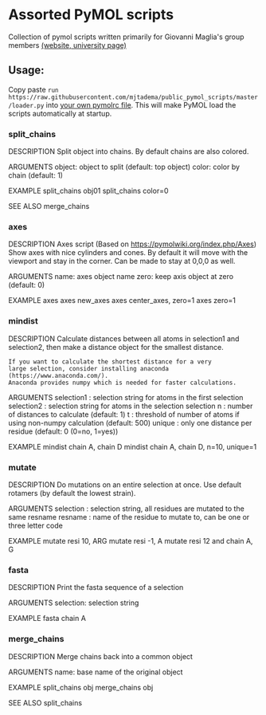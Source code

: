 
# Assorted PyMOL scripts
Collection of pymol scripts written primarily for Giovanni Maglia's group members [(website](https://sites.google.com/a/rug.nl/maglia-lab-groningen/)[, university page)](https://www.rug.nl/research/chemical-biology/?lang=en)

## Usage:
Copy paste `run https://raw.githubusercontent.com/mjtadema/public_pymol_scripts/master/loader.py` into [your own pymolrc file](https://pymolwiki.org/index.php/Pymolrc). This will make PyMOL load the scripts automatically at startup.

### split_chains

DESCRIPTION
    Split object into chains.
    By default chains are also colored.

ARGUMENTS
    object: object to split (default: top object)
    color: color by chain (default: 1)

EXAMPLE
    split_chains obj01
    split_chains color=0

SEE ALSO
    merge_chains

### axes

DESCRIPTION
    Axes script (Based on https://pymolwiki.org/index.php/Axes)
    Show axes with nice cylinders and cones.
    By default it will move with the viewport and stay in the corner.
    Can be made to stay at 0,0,0 as well.

ARGUMENTS
    name: axes object name
    zero: keep axis object at zero (default: 0)

EXAMPLE
    axes
    axes new_axes
    axes center_axes, zero=1
    axes zero=1


### mindist

DESCRIPTION
    Calculate distances between all atoms
    in selection1 and selection2, then make a 
    distance object for the smallest distance.
    
    If you want to calculate the shortest distance for a very 
    large selection, consider installing anaconda (https://www.anaconda.com/).
    Anaconda provides numpy which is needed for faster calculations.
    
ARGUMENTS
    selection1  : selection string for atoms in the first selection
    selection2  : selection string for atoms in the selection selection
    n           : number of distances to calculate (default: 1)
    t           : threshold of number of atoms if using non-numpy calculation (default: 500)
    unique      : only one distance per residue (default: 0 (0=no, 1=yes))

EXAMPLE
    mindist chain A, chain D
    mindist chain A, chain D, n=10, unique=1

### mutate

DESCRIPTION
    Do mutations on an entire selection at once.
    Use default rotamers (by default the lowest strain).

ARGUMENTS
    selection   : selection string, all residues are mutated to the same resname
    resname     : name of the residue to mutate to, can be one or three letter code

EXAMPLE
    mutate resi 10, ARG
    mutate resi -1, A
    mutate resi 12 and chain A, G

### fasta

DESCRIPTION
    Print the fasta sequence of a selection

ARGUMENTS
    selection: selection string

EXAMPLE
    fasta chain A

### merge_chains

DESCRIPTION
    Merge chains back into a common object

ARGUMENTS
    name: base name of the original object

EXAMPLE
    split_chains obj
    merge_chains obj

SEE ALSO
    split_chains

